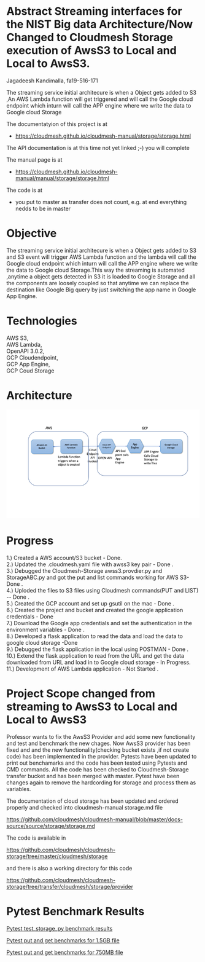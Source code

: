# Abstract Streaming interfaces for the NIST Big data Architecture/Now Changed to Cloudmesh Storage execution of AwsS3 to Local and Local to AwsS3.

Jagadeesh Kandimalla, fa19-516-171 

The streaming service initial architecure is when a Object gets added to S3 ,An AWS Lambda function will get triggered and will call the Google cloud endpoint which inturn will call the APP engine where we write the data to Google cloud Storage


The documentatyion of this project is at 

* <https://cloudmesh.github.io/cloudmesh-manual/storage/storage.html>

The API documentation is at this time not yet linked ;-) you will complete

The manual page is at 

* <https://cloudmesh.github.io/cloudmesh-manual/manual/storage/storage.html>


The code is at 

* you put to master as transfer does not count, e.g. at end everything nedds to be in master

# Objective

The streaming service initial architecure is when a Object gets added to S3 and S3 event will trigger AWS Lambda function and the lambda will call the Google cloud endpoint which inturn will call the APP engine where we write the data to Google cloud Storage.This way the streaming is automated ,anytime a object gets detected in S3 it is loaded to Google Storage and all the components are loosely coupled so that anytime we can replace the destination like Google Big query by just switching the app name in Google App Engine.


# Technologies

AWS S3,<br/>
AWS Lambda,<br/>
OpenAPI 3.0.2,<br/>
GCP Cloudendpoint,<br/>
GCP App Engine,<br/>
GCP Coud Storage

# Architecture

![architecture](images/architecuture-171.png)

# Progress
1.) Created a AWS account/S3 bucket - Done.  
2.) Updated the .cloudmesh.yaml file with awss3 key pair - Done   .  
3.) Debugged the Cloudmesh-Storage awss3.provdier.py and StorageABC.py and got the put and list commands working for AWS S3- Done .    
4.) Uploded the files to S3 files using Cloudmesh commands(PUT and LIST) -- Done .     
5.) Created the GCP account and set up gsutil on the mac - Done .  
6.) Created the project and bucket and created the google application credentials - Done   
7.) Download the Google app credentials and set the authentication in the environment variables - Done .   
8.) Developed a flask application to read the data and load the data to google cloud storage -Done       
9.) Debugged the flask application in the local using POSTMAN - Done .   
10.) Extend the flask application to read from the URL and get the data downloaded from URL and load in to Google cloud storage - In Progress.<br/>
11.) Development of AWS Lambda application - Not Started . 

# Project Scope changed from streaming to AwsS3 to Local and Local to AwsS3

Professor wants to fix the AwsS3 Provider and add some new functionality and test and benchmark the new chages.
Now AwsS3 provider has been fixed and and the new functionality(checking bucket exists ,if not create code) has been implemented in the provider.
Pytests have been updated to print out benchamarks and the code has been tested using Pytests and CMD commands.
All the code has been checked to Cloudmesh-Storage transfer bucket and has been merged with master.
Pytest have been changes again to remove the hardcording for storage and process them as variables.

The documentation of cloud storage has been updated and ordered properly and checked into cloudmesh-manual storage.md file

https://github.com/cloudmesh/cloudmesh-manual/blob/master/docs-source/source/storage/storage.md

The code is available in 

https://github.com/cloudmesh/cloudmesh-storage/tree/master/cloudmesh/storage

and there is also a working directory for this code

https://github.com/cloudmesh/cloudmesh-storage/tree/transfer/cloudmesh/storage/provider


# Pytest Benchmark Results

[Pytest test_storage_py benchmark results](../project/awss3storagebenchmarks.txt)

[Pytest put and get benchmarks for 1.5GB file](../project/cloud-awss3-fa19-171.txt)

[Pytest put and get benchmarks for 750MB file](../project/cloud-awss3-fa19-171-750MB.txt)







